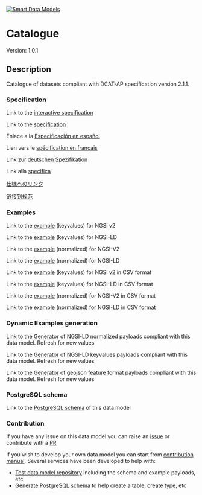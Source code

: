 [![Smart Data Models](https://smartdatamodels.org/wp-content/uploads/2022/01/SmartDataModels_logo.png "Logo")](https://smartdatamodels.org)
# Catalogue
Version: 1.0.1

## Description 

Catalogue of datasets compliant with DCAT-AP specification version 2.1.1.
### Specification

Link to the [interactive specification](https://swagger.lab.fiware.org/?url=https://smart-data-models.github.io/dataModel.DCAT-AP/Catalogue/swagger.yaml)

Link to the [specification](https://github.com/smart-data-models/dataModel.DCAT-AP/blob/master/Catalogue/doc/spec.md)

Enlace a la [Especificación en español](https://github.com/smart-data-models/dataModel.DCAT-AP/blob/master/Catalogue/doc/spec_ES.md)

Lien vers le [spécification en français](https://github.com/smart-data-models/dataModel.DCAT-AP/blob/master/Catalogue/doc/spec_FR.md)

Link zur [deutschen Spezifikation](https://github.com/smart-data-models/dataModel.DCAT-AP/blob/master/Catalogue/doc/spec_DE.md)

Link alla [specifica](https://github.com/smart-data-models/dataModel.DCAT-AP/blob/master/Catalogue/doc/spec_IT.md)

[仕様へのリンク](https://github.com/smart-data-models/dataModel.DCAT-AP/blob/master/Catalogue/doc/spec_JA.md)

[链接到规范](https://github.com/smart-data-models/dataModel.DCAT-AP/blob/master/Catalogue/doc/spec_ZH.md)
### Examples

Link to the [example](https://smart-data-models.github.io/dataModel.DCAT-AP/Catalogue/examples/example.json) (keyvalues) for NGSI v2

Link to the [example](https://smart-data-models.github.io/dataModel.DCAT-AP/Catalogue/examples/example.jsonld) (keyvalues) for NGSI-LD

Link to the [example](https://smart-data-models.github.io/dataModel.DCAT-AP/Catalogue/examples/example-normalized.json) (normalized) for NGSI-V2

Link to the [example](https://smart-data-models.github.io/dataModel.DCAT-AP/Catalogue/examples/example-normalized.jsonld) (normalized) for NGSI-LD

Link to the [example](https://github.com/smart-data-models/dataModel.DCAT-AP/blob/master/Catalogue/examples/example.json.csv) (keyvalues) for NGSI v2 in CSV format

Link to the [example](https://github.com/smart-data-models/dataModel.DCAT-AP/blob/master/Catalogue/examples/example.jsonld.csv) (keyvalues) for NGSI-LD in CSV format

Link to the [example](https://github.com/smart-data-models/dataModel.DCAT-AP/blob/master/Catalogue/examples/example-normalized.json.csv) (normalized) for NGSI-V2 in CSV format

Link to the [example](https://github.com/smart-data-models/dataModel.DCAT-AP/blob/master/Catalogue/examples/example-normalized.jsonld.csv) (normalized) for NGSI-LD in CSV format
### Dynamic Examples generation

Link to the [Generator](https://smartdatamodels.org/extra/ngsi-ld_generator.php?schemaUrl=https://raw.githubusercontent.com/smart-data-models/dataModel.DCAT-AP/master/Catalogue/schema.json&email=info@smartdatamodels.org) of NGSI-LD normalized payloads compliant with this data model. Refresh for new values

Link to the [Generator](https://smartdatamodels.org/extra/ngsi-ld_generator_keyvalues.php?schemaUrl=https://raw.githubusercontent.com/smart-data-models/dataModel.DCAT-AP/master/Catalogue/schema.json&email=info@smartdatamodels.org) of NGSI-LD keyvalues payloads compliant with this data model. Refresh for new values

Link to the [Generator](https://smartdatamodels.org/extra/geojson_features_generator.php?schemaUrl=https://raw.githubusercontent.com/smart-data-models/dataModel.DCAT-AP/master/Catalogue/schema.json&email=info@smartdatamodels.org) of geojson feature format payloads compliant with this data model. Refresh for new values
### PostgreSQL schema

Link to the [PostgreSQL schema](https://github.com/smart-data-models/dataModel.DCAT-AP/blob/master/Catalogue/schema.sql) of this data model
### Contribution

 If you have any issue on this data model you can raise an [issue](https://github.com/smart-data-models/dataModel.DCAT-AP/issues)  or contribute with a [PR](https://github.com/smart-data-models/dataModel.DCAT-AP/pulls)

 If you wish to develop your own data model you can start from [contribution manual](https://bit.ly/contribution_manual). Several services have been developed to help with: 
 - [Test data model repository](https://smartdatamodels.org/index.php/data-models-contribution-api/) including the schema and example payloads, etc
 - [Generate PostgreSQL schema](https://smartdatamodels.org/index.php/sql-service/) to help create a table, create type, etc